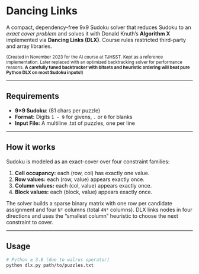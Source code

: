 # Dancing Links

A compact, dependency-free 9x9 Sudoku solver that reduces Sudoku to an *exact cover problem* and solves it with Donald Knuth’s **Algorithm X** implemented via **Dancing Links (DLX)**. Course rules restricted third-party and array libraries.

<sub>(Created in November 2023 for the AI course at TJHSST. Kept as a reference implementation. Later replaced with an optimized backtracking solver for performance reasons. **A carefully tuned backtracker with bitsets and heuristic ordering will beat pure Python DLX on most Sudoku inputs!**)</sub>

---
## Requirements

- **9×9 Sudoku**: (81 chars per puzzle)
- **Format:** Digits `1 - 9` for givens, `.` or `0` for blanks
- **Input File:** A multiline .txt of puzzles, one per line

---
## How it works

Sudoku is modeled as an exact-cover over four constraint families:

1. **Cell occupancy:** each (row, col) has exactly one value.  
2. **Row values:** each (row, value) appears exactly once.  
3. **Column values:** each (col, value) appears exactly once.  
4. **Block values:** each (block, value) appears exactly once.

The solver builds a sparse binary matrix with one row per candidate assignment and four `N²` columns (total `4N²` columns). DLX links nodes in four directions and uses the “smallest column” heuristic to choose the next constraint to cover.

---
## Usage

```bash
# Python ≥ 3.8 (due to walrus operator)
python dlx.py path/to/puzzles.txt
```
